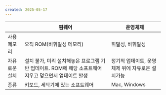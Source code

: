 ```yaml
---
created: 2025-05-17
---
```


|         | 펌웨어                                                          | 운영체제                        |
| ------- | ------------------------------------------------------------ | --------------------------- |
| 사용 메모리  | 오직 ROM(비휘발성 메모리)                                             | 휘발성, 비휘발성                   |
| 자유로운 설치 | 설치 불가, 미리 설치해놓은 프로그램 기반 업데이트. ROM에 해당 소프트웨어 지우고 덮으면서 업데이트 발생 | 정기적 업데이트, 운영체제 위에 자유로운 설치가능 |
| 종류      | 키보드, 세탁기에 있는 소프트웨어                                           | Mac, Windows                |
